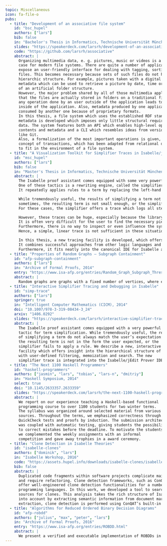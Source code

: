 ```yaml
---
topic: Miscellaneous
icon: fa-file-o
pubs:
  - title: "Development of an associative file system"
    id: "bsc_hupel"
    authors: ["lars"]
    bib: false
    in: "Bachelor's Thesis in Informatics, Technische Universität München, 2011"
    slides: "https://speakerdeck.com/larsrh/development-of-an-associative-file-system"
    code: "https://github.com/larsrh/associative"
    abstract: |
      Organizing multimedia data, e. g. pictures, music or videos is a rather common use
      case for modern file systems. There are quite a number of applications which try to
      expose an user-friendly interface for dealing with tagging, sorting and editing these
      files. This becomes necessary because sets of such files do not have an intrinsic
      hierarchic structure. For example, pictures taken with a digital camera carry EXIF
      metadata which can be used to retrieve a picture by date, time or location instead
      of an artificial folder structure.
      However, the major problem shared by all of those multimedia applications is
      that the files are actually stored in folders on a traditional file system. As such,
      any operation done by an user outside of the application leads to inconsistencies
      inside of the application. Also, metadata produced by one application cannot be
      consumed by another one because of proprietary formats.
      In this thesis, a file system which uses the established RDF standard for storing
      metadata is developed which imposes only little structural requirements on the
      data. The system features both an API which enables high-level operations on file
      contents and metadata and a CLI which resembles ideas from versioning systems
      like Git.
      Also, a formalization of the most important operations is given, including a
      concept of transactions, which has been adapted from relational database systems
      to fit in the environment of a file system.
  - title: "A Visualization Toolkit for Simplifier Traces in Isabelle/jEdit"
    id: "msc_hupel"
    authors: ["lars"]
    bib: false
    in: "Master's Thesis in Informatics, Technische Universität München, 2013"
    abstract: |
      The Isabelle proof assistant comes equipped with some very powerful tactics to discharge goals automatically, or to at least simplify them significantly.
      One of these tactics is a rewriting engine, called the simplifier.
      It repeatedly applies rules to a term by replacing the left-hand side of an equation by the right-hand side.

      While tremendously useful, the results of simplifying a term not always match the user's expectation:
      sometimes, the resulting term is not small enough, or the simplifier even failed to apply any rule.
      For these cases, the simplifier offers a trace which logs all steps which have been made.

      However, these traces can be huge, especially because the library of Isabelle/HOL offers many pre-defined rewriting rules.
      It is often very difficult for the user to find the necessary piece of information about why and what exactly failed.
      Furthermore, there is no way to inspect or even influence the system while the simplification is still running.
      Hence, a simple, linear trace is not sufficient in these situations.

      In this thesis, a new tracing facility is developed, which offers structure, interactivity and a high amount of configurability.
      It combines successful approaches from other logic languages and adapts them to the Isabelle setup.
      Furthermore, it fits neatly into the canonical IDE for Isabelle and is thus easy to use.
  - title: "Properties of Random Graphs – Subgraph Containment"
    id: "afp-subgraph-containment"
    authors: ["lars"]
    in: "Archive of Formal Proofs, 2014"
    entry: "https://www.isa-afp.org/entries/Random_Graph_Subgraph_Threshold.html"
    abstract: |
      Random graphs are graphs with a fixed number of vertices, where each edge is present with a fixed probability. We are interested in the probability that a random graph contains a certain pattern, for example a cycle or a clique. A very high edge probability gives rise to perhaps too many edges (which degrades performance for many algorithms), whereas a low edge probability might result in a disconnected graph. We prove a theorem about a threshold probability such that a higher edge probability will asymptotically almost surely produce a random graph with the desired subgraph.
  - title: "Interactive Simplifier Tracing and Debugging in Isabelle"
    id: "simp-trace"
    authors: ["lars"]
    springer: true
    in: "Intelligent Computer Mathematics (CICM), 2014"
    doi: "10.1007/978-3-319-08434-3_24"
    arxiv: "1406.0292"
    slides: "https://speakerdeck.com/larsrh/interactive-simplifier-tracing-and-debugging-in-isabelle"
    abstract: |
      The Isabelle proof assistant comes equipped with a very powerful
      tactic for term simplification. While tremendously useful, the results
      of simplifying a term do not always match the user’s expectation: sometimes,
      the resulting term is not in the form the user expected, or the
      simplifier fails to apply a rule. We describe a new, interactive tracing
      facility which offers insight into the hierarchical structure of the simplification
      with user-defined filtering, memoization and search. The new
      simplifier trace is integrated into the Isabelle/jEdit Prover IDE.
  - title: "The Next 1100 Haskell Programmers"
    id: "haskell-programmers"
    authors: ["jasmin", "lars", "tobias", "lars-n", "dmitriy"]
    in: "Haskell Symposium, 2014"
    select: true
    doi: "10.1145/2633357.2633359"
    slides: "https://speakerdeck.com/larsrh/the-next-1100-haskell-programmers"
    abstract: |
      We report on our experience teaching a Haskell-based functional
      programming course to over 1100 students for two winter terms.
      The syllabus was organized around selected material from various
      sources. Throughout the terms, we emphasized correctness through
      QuickCheck tests and proofs by induction. The submission architecture
      was coupled with automatic testing, giving students the possibility
      to correct mistakes before the deadline. To motivate the students,
      we complemented the weekly assignments with an informal
      competition and gave away trophies in a award ceremony.
  - title: "Clone Detection in Isabelle Theories"
    id: "isabelle-clones"
    authors: ["dominik", "lars"]
    in: "Isabelle Workshop, 2016"
    code: "https://assets.hupel.info/downloads/isabelle-clones/isabelle-clones-preview.zip"
    bib: false
    abstract: |
      Duplicated code fragments within software projects complicate maintenance
      and require refactoring. Clone detection frameworks, such as ConQAT,
      offer well-engineered clone detection functionalities for a number of different
      programming languages. In this work, we developed a tool to search Isabelle theory
      sources for clones. This analysis takes the rich structure of Isabelle theories
      into account by extracting semantic information from document markup. After
      extraction, clone detection is performed using ConQAT’s built-in facilities.
  - title: "Algorithms for Reduced Ordered Binary Decision Diagrams"
    id: "afp-robdd"
    authors: ["julius", "max", "peter", "lars"]
    in: "Archive of Formal Proofs, 2016"
    entry: "https://www.isa-afp.org/entries/ROBDD.html"
    abstract: |
      We present a verified and executable implementation of ROBDDs in Isabelle/HOL. Our implementation relates pointer-based computation in the Heap monad to operations on an abstract definition of boolean functions. Internally, we implemented the if-then-else combinator in a recursive fashion, following the Shannon decomposition of the argument functions. The implementation mixes and adapts known techniques and is built with efficiency in mind.
---
```


